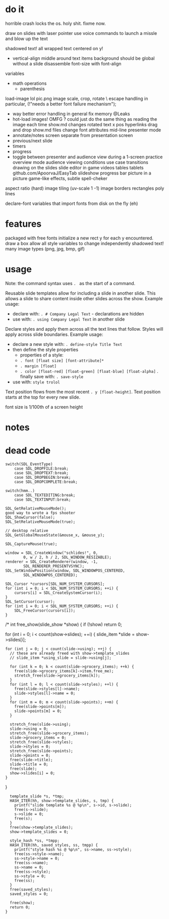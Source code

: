 # do it
horrible crash locks the os. holy shit. fixme now.

draw on slides with laser pointer
use voice commands to launch a missle and blow up the text

shadowed text!
all wrapped text centered on y!
- vertical-align middle around text items
background should be global without a slide
disassemble font-size with font-align

variables
- math operations
    - parenthesis

load-image lol pic.png
image scale, crop, rotate
\ escape handling
in particular, (!"needs a better font failure mechanism");
- way better error handling in general
fix memory @Leaks
- hot-load images! OMFG ? could just do the same 
  thing as reading the image each time show.md changes
rotated text
x pos
hyperlinks
drag and drop show.md files
change font attributes mid-line
presenter mode
- annotate/notes screen separate from presentation screen
- previous/next slide
- timers
- progress
- toggle between presenter and audience view during 
  a 1-screen practice
overview mode
audience viewing conditions use case
transitions
drawing on the slides
slide editor in game
videos
tables
tablets github.com/ApoorvaJ/EasyTab
slideshow progress bar
picture in a picture
game-like effects, subtle
spell-cheker

aspect ratio (hard)
image tiling (uv-scale 1 -1)
image borders
rectangles
poly lines


declare-font variables that import fonts from disk on the fly (eh)

# features
packaged with free fonts
initialize a new rect y for each y encountered. draw a box
allow all style variables to change independently
shadowed text!
many image types (png, jpg, bmp, gif)

# usage
Note: the command syntax uses `. ` as the start of a command.

Reusable slide templates allow for including a slide in another slide.
This allows a slide to share content inside other slides across the show.
Example usage: 

- declare with: `. # Company Legal Text` - declarations are hidden
- use with: `. using Company Legal Text` in another slide

Declare styles and apply them across all the text lines that follow.
Styles will apply across slide boundaries.
Example usage:
- declare a new style with: `. define-style Title Text`
- then define the style properties
    - properties of a style:
    - `. font [float size] [font-attribute]*`
    - `. margin [float]`
    - `. color [float-red] [float-green] [float-blue] [float-alpha]`
. finally save with: `. save-style`
- use with: `style trolol`

Text position flows from the most recent `. y [float-height]`.
Text position starts at the top for every new slide.

font size is 1/100th of a screen height

# notes

# dead code

    switch(SDL_EventType)
        case SDL_DROPFILE:break;
        case SDL_DROPTEXT:break;
        case SDL_DROPBEGIN:break;
        case SDL_DROPCOMPLETE:break;

    switch(hmm..)
        case SDL_TEXTEDITING:break;
        case SDL_TEXTINPUT:break;

    SDL_GetRelativeMouseMode();
    good way to wrote a fps shooter
    SDL_ShowCursor(false);
    SDL_SetRelativeMouseMode(true);
    
    // desktop relative
    SDL_GetGlobalMouseState(&mouse_x, &mouse_y); 

    SDL_CaptureMouse(true);
    
    window = SDL_CreateWindow("schlides!", 0,
            0, w / 2, h / 2, SDL_WINDOW_RESIZABLE);
    renderer = SDL_CreateRenderer(window, -1,
            SDL_RENDERER_PRESENTVSYNC);
    SDL_SetWindowPosition(window, SDL_WINDOWPOS_CENTERED,
            SDL_WINDOWPOS_CENTERED);

    SDL_Cursor *cursors[SDL_NUM_SYSTEM_CURSORS];
    for (int i = 0; i < SDL_NUM_SYSTEM_CURSORS; ++i) {
        cursors[i] = SDL_CreateSystemCursor(i);
    }
    SDL_SetCursor(cursor);
    for (int i = 0; i < SDL_NUM_SYSTEM_CURSORS; ++i) {
        SDL_FreeCursor(cursors[i]);
    }
    
    

/*
int free_show(slide_show *show) {
  if (!show) return 0;

  for (int i = 0; i < count(show->slides); ++i) {
    slide_item *slide = show->slides[i];

    for (int j = 0; j < count(slide->using); ++j) {
      // these are already freed with show->template_slides
      // slide_item *using_slide = slide->using[j];
      
      for (int k = 0; k < count(slide->grocery_items); ++k) {
        free(slide->grocery_items[k]->item.free_me);
        stretch_free(slide->grocery_items[k]);
      }
      for (int l = 0; l < count(slide->styles); ++l) {
        free(slide->styles[l]->name);
        slide->styles[l]->name = 0;
      }
      for (int m = 0; m < count(slide->points); ++m) {
        free(slide->points[m]);
        slide->points[m] = 0;
      }

      stretch_free(slide->using);
      slide->using = 0;
      stretch_free(slide->grocery_items);
      slide->grocery_items = 0;
      stretch_free(slide->styles);
      slide->styles = 0;
      stretch_free(slide->points);
      slide->points = 0;
      free(slide->title);
      slide->title = 0;
      free(slide);
      show->slides[i] = 0;
    }
  }
    
    
      template_slide *s, *tmp;
      HASH_ITER(hh, show->template_slides, s, tmp) {
        printf("slide template %s @ %p\n", s->id, s->slide);
        free(s->slide);
        s->slide = 0;
        free(s);
      }
      free(show->template_slides);
      show->template_slides = 0;
    
      style_hash *ss, *tmpp;
      HASH_ITER(hh, saved_styles, ss, tmpp) {
        printf("style hash %s @ %p\n", ss->name, ss->style);
        free(ss->style->name);
        ss->style->name = 0;
        free(ss->name);
        ss->name = 0;
        free(ss->style);
        ss->style = 0;
        free(ss);
      }
      free(saved_styles);
      saved_styles = 0;
    
      free(show);
      return 0;
    }